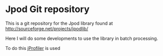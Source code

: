 Jpod Git repository
===================

This is a git repository for the Jpod library found at 
http://sourceforge.net/projects/jpodlib/ 

Here I will do some developments to use the library in batch processing.

To do this [jProfiler](http://sourceforge.net/projects/jpodlib/) is used 